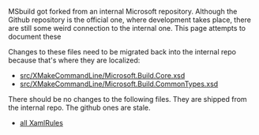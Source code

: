 MSbuild got forked from an internal Microsoft repository. Although the Github repository is the official one, where development takes place, there are still some weird connection to the internal one. This page attempts to document these

Changes to these files need to be migrated back into the internal repo because that's where they are localized:
- [src/XMakeCommandLine/Microsoft.Build.Core.xsd](https://github.com/Microsoft/msbuild/blob/xplat/src/XMakeCommandLine/Microsoft.Build.Core.xsd)
- [src/XMakeCommandLine/Microsoft.Build.CommonTypes.xsd](https://github.com/Microsoft/msbuild/blob/xplat/src/XMakeCommandLine/Microsoft.Build.CommonTypes.xsd)

There should be no changes to the following files. They are shipped from the internal repo. The github ones are stale.
- [all XamlRules](https://github.com/Microsoft/msbuild/tree/xplat/src/XMakeTasks/XamlRules)
